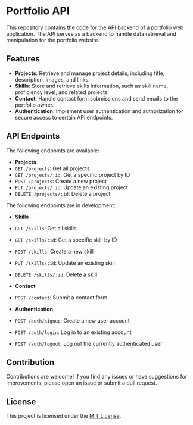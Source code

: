 # Portfolio API

This repository contains the code for the API backend of a portfolio web application. The API serves as a backend to handle data retrieval and manipulation for the portfolio website.

## Features

- **Projects**: Retrieve and manage project details, including title, description, images, and links.
- **Skills**: Store and retrieve skills information, such as skill name, proficiency level, and related projects.
- **Contact**: Handle contact form submissions and send emails to the portfolio owner.
- **Authentication**: Implement user authentication and authorization for secure access to certain API endpoints.

## API Endpoints

The following endpoints are available:

- **Projects**
- `GET /projects`: Get all projects
- `GET /projects/:id`: Get a specific project by ID
- `POST /projects`: Create a new project
- `PUT /projects/:id`: Update an existing project
- `DELETE /projects/:id`: Delete a project

The following endpoints are in development:

- **Skills**
- `GET /skills`: Get all skills
- `GET /skills/:id`: Get a specific skill by ID
- `POST /skills`: Create a new skill
- `PUT /skills/:id`: Update an existing skill
- `DELETE /skills/:id`: Delete a skill

- **Contact**
- `POST /contact`: Submit a contact form

- **Authentication**
- `POST /auth/signup`: Create a new user account
- `POST /auth/login`: Log in to an existing account
- `POST /auth/logout`: Log out the currently authenticated user

## Contribution

Contributions are welcome! If you find any issues or have suggestions for improvements, please open an issue or submit a pull request.

## License

This project is licensed under the [MIT License](LICENSE).
